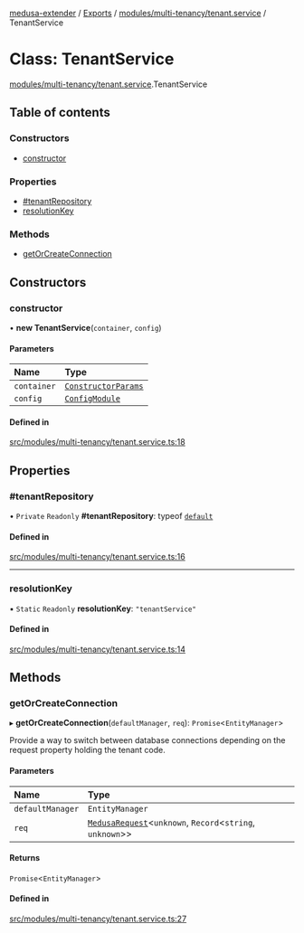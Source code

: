 [medusa-extender](../README.md) / [Exports](../modules.md) / [modules/multi-tenancy/tenant.service](../modules/modules_multi_tenancy_tenant_service.md) / TenantService

# Class: TenantService

[modules/multi-tenancy/tenant.service](../modules/modules_multi_tenancy_tenant_service.md).TenantService

## Table of contents

### Constructors

- [constructor](modules_multi_tenancy_tenant_service.TenantService.md#constructor)

### Properties

- [#tenantRepository](modules_multi_tenancy_tenant_service.TenantService.md##tenantrepository)
- [resolutionKey](modules_multi_tenancy_tenant_service.TenantService.md#resolutionkey)

### Methods

- [getOrCreateConnection](modules_multi_tenancy_tenant_service.TenantService.md#getorcreateconnection)

## Constructors

### constructor

• **new TenantService**(`container`, `config`)

#### Parameters

| Name | Type |
| :------ | :------ |
| `container` | [`ConstructorParams`](../modules/modules_multi_tenancy_tenant_service.Internals.md#constructorparams) |
| `config` | [`ConfigModule`](../modules/modules_multi_tenancy_types.md#configmodule) |

#### Defined in

[src/modules/multi-tenancy/tenant.service.ts:18](https://github.com/adrien2p/medusa-extender/blob/b5afe4d/src/modules/multi-tenancy/tenant.service.ts#L18)

## Properties

### #tenantRepository

• `Private` `Readonly` **#tenantRepository**: typeof [`default`](modules_multi_tenancy_tenant_repository.default.md)

#### Defined in

[src/modules/multi-tenancy/tenant.service.ts:16](https://github.com/adrien2p/medusa-extender/blob/b5afe4d/src/modules/multi-tenancy/tenant.service.ts#L16)

___

### resolutionKey

▪ `Static` `Readonly` **resolutionKey**: ``"tenantService"``

#### Defined in

[src/modules/multi-tenancy/tenant.service.ts:14](https://github.com/adrien2p/medusa-extender/blob/b5afe4d/src/modules/multi-tenancy/tenant.service.ts#L14)

## Methods

### getOrCreateConnection

▸ **getOrCreateConnection**(`defaultManager`, `req`): `Promise`<`EntityManager`\>

Provide a way to switch between database connections depending on the request property holding the tenant code.

#### Parameters

| Name | Type |
| :------ | :------ |
| `defaultManager` | `EntityManager` |
| `req` | [`MedusaRequest`](../modules/core_types.md#medusarequest)<`unknown`, `Record`<`string`, `unknown`\>\> |

#### Returns

`Promise`<`EntityManager`\>

#### Defined in

[src/modules/multi-tenancy/tenant.service.ts:27](https://github.com/adrien2p/medusa-extender/blob/b5afe4d/src/modules/multi-tenancy/tenant.service.ts#L27)

